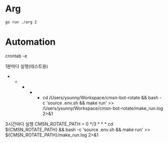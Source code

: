 # Arg
```
go run ./arg 2 
```


# Automation
crontab -e

1분마다 실행(테스트용)
* * * * * cd /Users/ysunny/Workspace/cmsn-bot-rotate && bash -c 'source .env.sh && make run' >> /Users/ysunny/Workspace/cmsn-bot-rotate/make_run.log 2>&1

3시간마다 실행
CMSN_ROTATE_PATH = 
0 */3 * * * cd ${CMSN_ROTATE_PATH} && bash -c 'source .env.sh && make run' >> ${CMSN_ROTATE_PATH}/make_run.log 2>&1